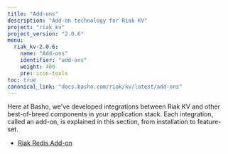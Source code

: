 ```yaml
---
title: "Add-ons"
description: "Add-on technology for Riak KV"
project: "riak_kv"
project_version: "2.0.6"
menu:
  riak_kv-2.0.6:
    name: "Add-ons"
    identifier: "add-ons"
    weight: 400
    pre: icon-tools
toc: true
canonical_link: "docs.basho.com/riak/kv/latest/add-ons"
---
```




Here at Basho, we've developed integrations between Riak KV and other best-of-breed components in your application stack. Each integration, called an add-on, is explained in this section, from installation to feature-set.

* [Riak Redis Add-on](/riak/kv/2.0.6/add-ons/redis/)